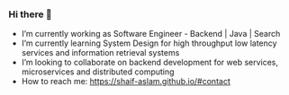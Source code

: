 ### Hi there 👋

<!--
**shaif-aslam/shaif-aslam** is a ✨ _special_ ✨ repository because its `README.md` (this file) appears on your GitHub profile.

Here are some ideas to get you started:
-->

-  I’m currently working as Software Engineer - Backend | Java | Search 
-  I’m currently learning System Design for high throughput low latency services and information retrieval systems
-  I’m looking to collaborate on backend development for web services, microservices and distributed computing
-  How to reach me: https://shaif-aslam.github.io/#contact
